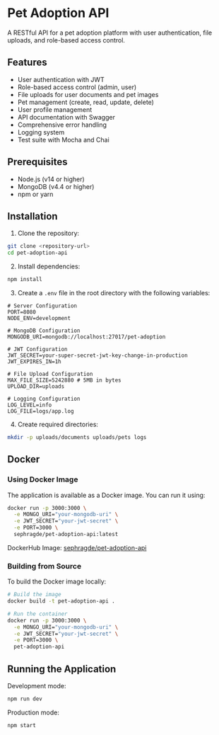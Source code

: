 # Pet Adoption API

A RESTful API for a pet adoption platform with user authentication, file uploads, and role-based access control.

## Features

- User authentication with JWT
- Role-based access control (admin, user)
- File uploads for user documents and pet images
- Pet management (create, read, update, delete)
- User profile management
- API documentation with Swagger
- Comprehensive error handling
- Logging system
- Test suite with Mocha and Chai

## Prerequisites

- Node.js (v14 or higher)
- MongoDB (v4.4 or higher)
- npm or yarn

## Installation

1. Clone the repository:
```bash
git clone <repository-url>
cd pet-adoption-api
```

2. Install dependencies:
```bash
npm install
```

3. Create a `.env` file in the root directory with the following variables:
```env
# Server Configuration
PORT=8080
NODE_ENV=development

# MongoDB Configuration
MONGODB_URI=mongodb://localhost:27017/pet-adoption

# JWT Configuration
JWT_SECRET=your-super-secret-jwt-key-change-in-production
JWT_EXPIRES_IN=1h

# File Upload Configuration
MAX_FILE_SIZE=5242880 # 5MB in bytes
UPLOAD_DIR=uploads

# Logging Configuration
LOG_LEVEL=info
LOG_FILE=logs/app.log
```

4. Create required directories:
```bash
mkdir -p uploads/documents uploads/pets logs
```

## Docker

### Using Docker Image

The application is available as a Docker image. You can run it using:

```bash
docker run -p 3000:3000 \
  -e MONGO_URI="your-mongodb-uri" \
  -e JWT_SECRET="your-jwt-secret" \
  -e PORT=3000 \
  sephragde/pet-adoption-api:latest
```

DockerHub Image: [sephragde/pet-adoption-api](https://hub.docker.com/r/sephragde/pet-adoption-api)

### Building from Source

To build the Docker image locally:

```bash
# Build the image
docker build -t pet-adoption-api .

# Run the container
docker run -p 3000:3000 \
  -e MONGO_URI="your-mongodb-uri" \
  -e JWT_SECRET="your-jwt-secret" \
  -e PORT=3000 \
  pet-adoption-api
```

## Running the Application

Development mode:
```bash
npm run dev
```

Production mode:
```bash
npm start
```